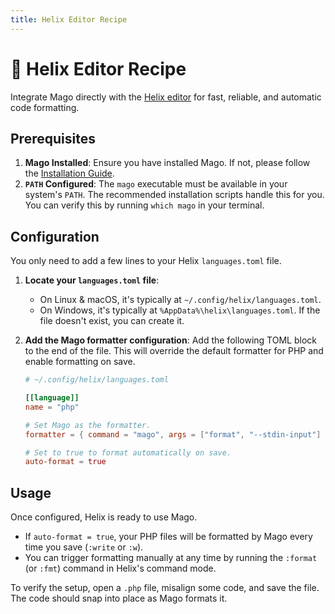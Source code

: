 ```yaml
---
title: Helix Editor Recipe
---
```


# 🧩 Helix Editor Recipe

Integrate Mago directly with the [Helix editor](https://helix-editor.com/) for fast, reliable, and automatic code formatting.

## Prerequisites

1.  **Mago Installed**: Ensure you have installed Mago. If not, please follow the [Installation Guide](./installation.md).
2.  **`PATH` Configured**: The `mago` executable must be available in your system's `PATH`. The recommended installation scripts handle this for you. You can verify this by running `which mago` in your terminal.

## Configuration

You only need to add a few lines to your Helix `languages.toml` file.

1.  **Locate your `languages.toml` file**:
    - On Linux & macOS, it's typically at `~/.config/helix/languages.toml`.
    - On Windows, it's typically at `%AppData%\helix\languages.toml`.
      If the file doesn't exist, you can create it.

2.  **Add the Mago formatter configuration**: Add the following TOML block to the end of the file. This will override the default formatter for PHP and enable formatting on save.

    ```toml
    # ~/.config/helix/languages.toml

    [[language]]
    name = "php"

    # Set Mago as the formatter.
    formatter = { command = "mago", args = ["format", "--stdin-input"] }

    # Set to true to format automatically on save.
    auto-format = true
    ```

## Usage

Once configured, Helix is ready to use Mago.

- If `auto-format = true`, your PHP files will be formatted by Mago every time you save (`:write` or `:w`).
- You can trigger formatting manually at any time by running the `:format` (or `:fmt`) command in Helix's command mode.

To verify the setup, open a `.php` file, misalign some code, and save the file. The code should snap into place as Mago formats it.
